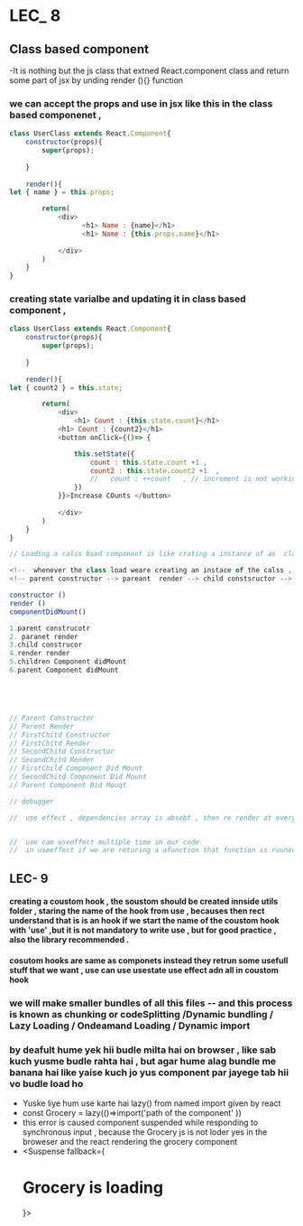 # LEC_ 8

## Class  based component 

-It is nothing but the js class that extned  React.component class and return some part of jsx by unding render (){} function 

###  we can accept the props and use in jsx like this in the class based componenet  , 

```javascript
class UserClass extends React.Component{
    constructor(props){
        super(props);
    
    }
    
    render(){
let { name } = this.props;

        return(
            <div>
                  <h1> Name : {name}</h1>
                  <h1> Name : {this.props.name}</h1>
               
            </div>
        )
    }
}
```


###  creating state varialbe and updating it in class based component , 


```javascript
class UserClass extends React.Component{
    constructor(props){
        super(props);
    
    }
    
    render(){
let { count2 } = this.state;

        return(
            <div>
                <h1> Count : {this.state.count}</h1>
            <h1> Count : {count2}</h1>
            <button onClick={()=> {

                this.setState({
                    count : this.state.count +1 , 
                    count2 : this.state.count2 +1  ,
                    //   count : ++count   , // increment is not working    post not pre working
                })
            }}>Increase COunts </button>
               
            </div>
        )
    }
}
```




 ```javascript
// Loading a calss bsed component is like crating a instance of as  class 

<!--  whenever the class load weare creating an instace of the calss ,  ---> the first thing  that is called is constructor   then render  -->
 <!-- parent constructor --> pareant  render --> child constsructor --> child render ()  -->

constructor ()  
render ()
componentDidMount()

1.parent construcotr
2. paranet render 
3.child construcor 
4.render render
5.children Component didMount
6.parent Component didMount





// Parent Constructor
// Parent Render
// FirstChitd Constructor
// FirstChitd Render
// SecondChitd Constructor
// SecondChitd Render
// FirstChild Component Did Mount
// SecondChitd Component Did Mount
// Parent Component Did Mouqt

// debugger 

//  use effect , dependencies array is absebt , then re render at every time or every update 


//  use cam useeffect multiple time in our code 
//  in useeffect if we are returing a afunction that function is ruuned when the component is un mounted 

 ```


## LEC- 9 
 
#### creating a  coustom hook , the soustom should be created innside utils folder , staring the name of the hook from use , becauses then rect understand that is is an hook if we start the name of the coustom hook with 'use' ,but it is not mandatory to write use , but for good practice , also the library recommended . 
 

 #### cosutom hooks are same as componets instead they retrun some usefull stuff that we want , use can use usestate use effect adn all in coustom hook 

 ### we will make smaller bundles of all this files -- and this process is known as chunking  or codeSplitting /Dynamic bundling  / Lazy Loading / Ondeamand Loading / Dynamic  import

 ### by deafult hume yek hii budle milta hai on browser , like sab kuch yusme budle rahta hai , but agar hume alag bundle me banana hai like yaise kuch jo yus component par jayege tab hii vo budle load ho 

  - Yuske liye hum use karte  hai lazy() from named import given by react
-   const Grocery = lazy(()=>import('path of the component' ))
-   this error is caused  component suspended while responding to synchronous input , because the Grocery js is not loder yes in the broweser and the react rendering the grocery component 
-   <Suspense fallback={<h1>Grocery is loading</h1>}>
                    <Grocery/></Suspense> 